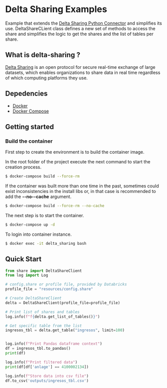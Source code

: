 # Delta Sharing Examples

Example that extends the [Delta Sharing Python Connector](https://github.com/delta-io/delta-sharing) and simplifies its use.
DeltaShareCLient class defines a new set of methods to access the share and simplifies the logic to get the shares and the list of tables per share.

## What is delta-sharing ?
[Delta Sharing](https://delta.io/sharing) is an open protocol for secure real-time exchange of large datasets, which enables organizations to share data in real time regardless of which computing platforms they use.

                                                                                                                                                                                                                                                                                                                                                     
## Depedencies                                                                                                                                                                                                                                                                                                                                        
                                                                                                                                                                                                                                                                                                                                                      
* [Docker](https://docs.docker.com/engine/install/)                                                                                                                                                                                                                                                                                                   
* [Docker Compose](https://docs.docker.com/compose/install/)                                                                                                                                                                                                                                                                                          
                                                                                                                                                                                                                                                                                                                                                      
## Getting started                                                                                                                                                                                                                                                                                                                                    
                                                                                                                                                                                                                                                                                                                                                      
### Build the container                                                                                                                                                                                                                                                                                                                               
                                                                                                                                                                                                                                                                                                                                                      
First step to create the environment is to build the container image.                                                                                                                                                                                                                                                                                 
                                                                                                                                                                                                                                                                                                                                                      
In the root folder of the project execute the next command to start the creation process.                                                                                                                                                                                                                                                             
```bash                                                                                                                                                                                                                                                                                                                                               
$ docker-compose build --force-rm                                                                                                                                                                                                                                                                                                                     
```                                                                                                                                                                                                                                                                                                                                                   
                                                                                                                                                                                                                                                                                                                                                      
If the container was built more than one time in the past, sometimes could exist inconsistencies in the install libs or, in that case is recommended to add the **--no--cache** argument.                                                                                                                                                             
```bash                                                                                                                                                                                                                                                                                                                                               
$ docker-compose build --force-rm --no-cache                                                                                                                                                                                                                                                                                                          
```                                                                                                                                                                                                                                                                                                                                                   
                                                                                                                                                                                                                                                                                                                                                      
The next step is to start the container.                                                                                                                                                                                                                                                                                                              
```bash                                                                                                                                                                                                                                                                                                                                               
$ docker-compose up -d                                                                                                                                                                                                                                                                                                                                
```                                                                                                                                                                                                                                                                                                                                                   
                                                                                                                                                                                                                                                                                                                                                      
To login into container instance.                                                                                                                                                                                                                                                                                                                     
```bash                                                                                                                                                                                                                                                                                                                                               
$ docker exec -it delta_sharing bash                                                                                                                                                                                                                                                                                                  
```                                                                

## Quick Start

```python
from share import DeltaShareClient
from log import Log

# config.share or profile file, provided by Databricks
profile_file = "resources/config.share"

# Create DeltaShareClient
delta = DeltaShareClient(profile_file=profile_file)

# Print list of shares and tables
log.info(f"f{delta.get_list_of_tables()}")

# Get specific table from the list
ingresos_tbl = delta.get_table("ingresos", limit=100)


log.info(f"Print Pandas dataframe context")
df = ingresos_tbl.to_pandas()
print(df)

log.info(f"Print filtered data")
print(df[df['anlage'] == 4100002134])

log.info(f"Store data into csv file")
df.to_csv('outputs/ingresos_tbl.csv')

```